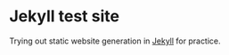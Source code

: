 # Jekyll test site

Trying out static website generation in [Jekyll](https://jekyllrb.com/) for practice.

